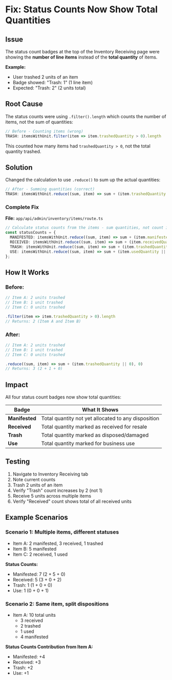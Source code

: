 # Fix: Status Counts Now Show Total Quantities

## Issue

The status count badges at the top of the Inventory Receiving page were showing the **number of line items** instead of the **total quantity** of items.

**Example:**
- User trashed 2 units of an item
- Badge showed: "Trash: 1" (1 line item)
- Expected: "Trash: 2" (2 units total)

## Root Cause

The status counts were using `.filter().length` which counts the number of items, not the sum of quantities:

```typescript
// Before - Counting items (wrong)
TRASH: itemsWithUnit.filter(item => item.trashedQuantity > 0).length
```

This counted how many items had `trashedQuantity > 0`, not the total quantity trashed.

## Solution

Changed the calculation to use `.reduce()` to sum up the actual quantities:

```typescript
// After - Summing quantities (correct)
TRASH: itemsWithUnit.reduce((sum, item) => sum + (item.trashedQuantity || 0), 0)
```

### Complete Fix

**File:** `app/api/admin/inventory/items/route.ts`

```typescript
// Calculate status counts from the items - sum quantities, not count items
const statusCounts = {
  MANIFESTED: itemsWithUnit.reduce((sum, item) => sum + (item.manifestedQuantity || 0), 0),
  RECEIVED: itemsWithUnit.reduce((sum, item) => sum + (item.receivedQuantity || 0), 0),
  TRASH: itemsWithUnit.reduce((sum, item) => sum + (item.trashedQuantity || 0), 0),
  USE: itemsWithUnit.reduce((sum, item) => sum + (item.usedQuantity || 0), 0),
};
```

## How It Works

### Before:
```typescript
// Item A: 2 units trashed
// Item B: 1 unit trashed
// Item C: 0 units trashed

.filter(item => item.trashedQuantity > 0).length
// Returns: 2 (Item A and Item B)
```

### After:
```typescript
// Item A: 2 units trashed
// Item B: 1 unit trashed  
// Item C: 0 units trashed

.reduce((sum, item) => sum + (item.trashedQuantity || 0), 0)
// Returns: 3 (2 + 1 + 0)
```

## Impact

All four status count badges now show total quantities:

| Badge | What It Shows |
|-------|---------------|
| **Manifested** | Total quantity not yet allocated to any disposition |
| **Received** | Total quantity marked as received for resale |
| **Trash** | Total quantity marked as disposed/damaged |
| **Use** | Total quantity marked for business use |

## Testing

1. Navigate to Inventory Receiving tab
2. Note current counts
3. Trash 2 units of an item
4. Verify "Trash" count increases by 2 (not 1)
5. Receive 5 units across multiple items
6. Verify "Received" count shows total of all received units

## Example Scenarios

### Scenario 1: Multiple items, different statuses
- Item A: 2 manifested, 3 received, 1 trashed
- Item B: 5 manifested
- Item C: 2 received, 1 used

**Status Counts:**
- Manifested: 7 (2 + 5 + 0)
- Received: 5 (3 + 0 + 2)
- Trash: 1 (1 + 0 + 0)
- Use: 1 (0 + 0 + 1)

### Scenario 2: Same item, split dispositions
- Item A: 10 total units
  - 3 received
  - 2 trashed
  - 1 used
  - 4 manifested

**Status Counts Contribution from Item A:**
- Manifested: +4
- Received: +3
- Trash: +2
- Use: +1





